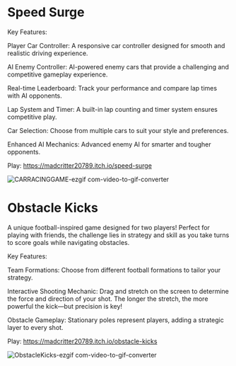 # Speed Surge
Key Features:

Player Car Controller: A responsive car controller designed for smooth and realistic driving experience.

AI Enemy Controller: AI-powered enemy cars that provide a challenging and competitive gameplay experience.

Real-time Leaderboard: Track your performance and compare lap times with AI opponents.

Lap System and Timer: A built-in lap counting and timer system ensures competitive play.

Car Selection: Choose from multiple cars to suit your style and preferences.

Enhanced AI Mechanics: Advanced enemy AI for smarter and tougher opponents.

Play: https://madcritter20789.itch.io/speed-surge

![CARRACINGGAME-ezgif com-video-to-gif-converter](https://github.com/user-attachments/assets/ff4575c4-52c9-4273-8e0f-2d6770717167)


# Obstacle Kicks

A unique football-inspired game designed for two players! Perfect for playing with friends, the challenge lies in strategy and skill as you take turns to score goals while navigating obstacles.

Key Features:

Team Formations: Choose from different football formations to tailor your strategy.

Interactive Shooting Mechanic: Drag and stretch on the screen to determine the force and direction of your shot. The longer the stretch, the more powerful the kick—but precision is key!

Obstacle Gameplay: Stationary poles represent players, adding a strategic layer to every shot.

Play: https://madcritter20789.itch.io/obstacle-kicks

![ObstacleKicks-ezgif com-video-to-gif-converter](https://github.com/user-attachments/assets/868f24c5-79ac-450f-9297-3d3f5de9c52d)


